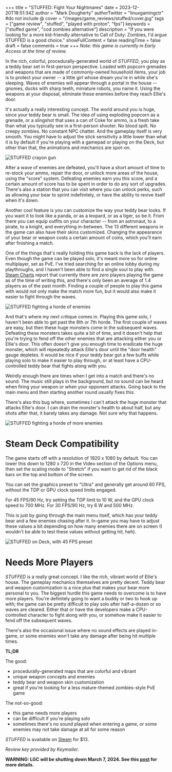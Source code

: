 +++
title = "STUFFED: Fight Your Nightmares"
date = 2023-12-20T18:51:34Z
author = "Mark Dougherty"
authorTwitter = "linuxgamingctr" #do not include @
cover = "/images/game_reviews/stuffed/cover.jpg"
tags = ["game review", "stuffed", "played with proton", "fps"]
keywords = ["stuffed game", "cod zombies alternative"]
description = "If you were looking for a more kid-friendly alternative to Call of Duty: Zombies, I'd argue STUFFED is a good choice."
showFullContent = false
readingTime = false
draft = false
comments = true
+++
*Note: this game is currently in Early Access at the time of review.*

In the rich, colorful, procedurally-generated world of *STUFFED*, you play as a teddy bear set in first-person perspective. Loaded with popcorn grenades and weapons that are made of commonly-owned household items, your job is to protect your owner -- a little girl whose dream you're in while she's sleeping. Waves of enemies will appear through a portal in the house -- gnomes, ducks with sharp teeth, miniature robots, you name it. Using the weapons at your disposal, eliminate these enemies before they reach Ellie's door.

It's actually a really interesting concept. The world around you is huge, since your teddy bear is small. The idea of using exploding popcorn as a grenade, or a slingshot that uses a can of Coke for ammo, is a fresh take than what you typically see in a first-person shooter. No blood spilt. No creepy zombies. No constant NPC chatter. And the gameplay itself is very smooth. You might have to adjust the stick sensitivity a little lower than what it is by default if you're playing with a gamepad or playing on the Deck, but other than that, the animations and mechanics are spot-on.

![STUFFED crayon gun](/images/game_reviews/stuffed/screenshot1.jpg)

After a wave of enemies are defeated, you'll have a short amount of time to re-stock your ammo, repair the door, or unlock more areas of the house, using the "score" system. Defeating enemies earn you this score, and a certain amount of score has to be spent in order to do any sort of upgrades. There's also a station that you can visit where you can unlock perks, such as allowing your bear to sprint indefinitely, or have the ability to revive itself when it's down.

Another cool feature is you can customize the way your teddy bear looks. If you want it to look like a panda, or as a leopard, or as a tiger, so be it. From there you can equip outfits on your character -- from an astronaut, to a pirate, to a knight, and everything in-between. The 13 different weapons in the game can also have their skins customized. Changing the appearance of your bear or weapon costs a certain amount of coins, which you'll earn after finishing a match.

One of the things that's really holding this game back is the lack of players. Even though the game can be played solo, it's meant more so for online multiplayer, set as PvE. I've tried searching for an online lobby during my playthroughs, and I haven't been able to find a single soul to play with. [Steam Charts](https://steamcharts.com/app/1243200) report that currently there are *zero* players playing the game as of the time of writing this, and there's only been an average of 1.4 players as of the past month. Finding a couple of people to play this game with would not only make the match more fun, but it would also make it easier to fight through the waves.

![STUFFED fighting a horde of enemies](/images/game_reviews/stuffed/screenshot2.jpg)

And that's where my next critique comes in. Playing this game solo, I haven't been able to get past the 6th or 7th horde. The first couple of waves are easy, but then these huge monsters come in the subsequent waves. Defeating these monsters takes quite a bit of time, and it doesn't help that you're trying to fend off the other enemies that are attacking either you or Ellie's door. This often doesn't give you enough time to eradicate the huge monster, which will repeatedly attack Ellie's door until the "door health" gauge depletes. It would be nice if your teddy bear got a few buffs while playing solo to make it easier to play through, or at least have a CPU-controlled teddy bear that fights along with you.

Weirdly enough there are times when I get into a match and there's no sound. The music still plays in the background, but no sound can be heard when firing your weapon or when your opponent attacks. Going back to the main menu and then starting another round usually fixes this.

There's also this bug where, sometimes I can't attack the huge monster that attacks Ellie's door. I can drain the monster's health to about half, but any shots after that, it barely takes any damage. Not sure why that happens.

![STUFFED fighting a horde of more enemies](/images/game_reviews/stuffed/screenshot3.jpg)

# Steam Deck Compatibility
The game starts off with a resolution of 1920 x 1080 by default. You can lower this down to 1280 x 720 in the Video section of the Options menu, then set the scaling mode to "Stretch" if you want to get rid of the black bars on the top and bottom of the screen.

You can set the graphics preset to "Ultra" and generally get around 60 FPS, without the TDP or GPU clock speed limits engaged.

For 45 FPS/90 Hz, try setting the TDP limit to 10 W, and the GPU clock speed to 700 MHz. For 30 FPS/90 Hz, try 6 W and 500 MHz.

This is just by going through the main menu itself, which has your teddy bear and a few enemies chasing after it. In-game you may have to adjust these values a bit depending on how many enemies there are on screen (I wouldn't be able to test these values without getting hit, heh).

![STUFFED on Deck, with 45 FPS preset](/images/game_reviews/stuffed/on_deck.jpg)

# Needs More Players
*STUFFED* is a really great concept. I like the rich, vibrant world of Ellie's house. The gameplay mechanics themselves are pretty decent. Teddy bear and weapon customization is a nice plus that makes your bear more personal to you. The biggest hurdle this game needs to overcome is to have more players. You're definitely going to want a buddy or two to hook up with; the game can be pretty difficult to play solo after half-a-dozen or so waves are cleared. Either that or have the developers make a CPU-controlled character to fight along with you, or somehow make it easier to fend off the subsequent waves.

There's also the occasional issue where no sound effects are played in-game, or some enemies won't take any damage after being hit multiple times.

**TL;DR**

The good:
- procedurally-generated maps that are colorful and vibrant
- unique weapon concepts and enemies
- teddy bear and weapon skin customization
- great if you're looking for a less mature-themed zombies-style PvE game

The not-so-good:
- this game needs more players
- can be difficult if you're playing solo
- sometimes there's no sound played when entering a game, or some enemies may not take damage at all for some reason

*STUFFED* is available on [Steam](https://store.steampowered.com/app/1243200/STUFFED/) for $13.

*Review key provided by Keymailer.*

**WARNING: LGC will be shutting down March 7, 2024. See this [post](https://linuxgamingcentral.com/posts/the-end-of-lgc/) for more details.**
